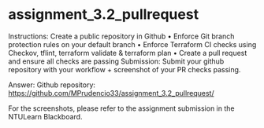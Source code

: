 # assignment_3.2_pullrequest

Instructions:
Create a public repository in Github
 • Enforce Git branch protection rules on your default branch
 • Enforce Terraform CI checks using Checkov, tflint, terraform validate & terraform plan
 • Create a pull request and ensure all checks are passing
 Submission: Submit your github repository with your workflow + screenshot of your PR checks passing.

 Answer:
 Github repository: 
 https://github.com/MPrudencio33/assignment_3.2_pullrequest/

 For the screenshots, please refer to the assignment submission in the NTULearn Blackboard.
